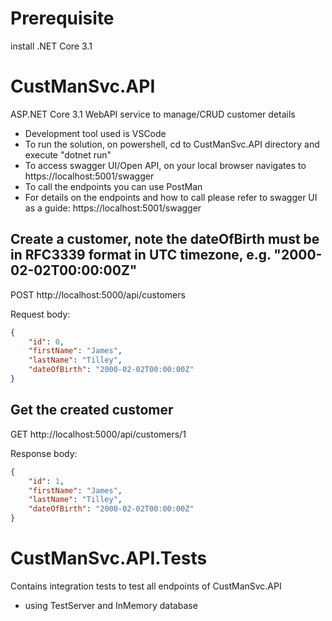 # Prerequisite
install .NET Core 3.1

# CustManSvc.API
ASP.NET Core 3.1 WebAPI service to manage/CRUD customer details

- Development tool used is VSCode
- To run the solution, on powershell, cd to CustManSvc.API directory and execute "dotnet run"
- To access swagger UI/Open API, on your local browser navigates to https://localhost:5001/swagger
- To call the endpoints you can use PostMan
- For details on the endpoints and how to call please refer to swagger UI as a guide: https://localhost:5001/swagger

## Create a customer, note the dateOfBirth must be in RFC3339 format in UTC timezone, e.g. "2000-02-02T00:00:00Z"
POST http://localhost:5000/api/customers

Request body:
```json
{
	"id": 0,
	"firstName": "James",
	"lastName": "Tilley",
	"dateOfBirth": "2000-02-02T00:00:00Z"
}
```

## Get the created customer
GET http://localhost:5000/api/customers/1

Response body:
```json
{
    "id": 1,
    "firstName": "James",
    "lastName": "Tilley",
    "dateOfBirth": "2000-02-02T00:00:00Z"
}
```

# CustManSvc.API.Tests
Contains integration tests to test all endpoints of CustManSvc.API
- using TestServer and InMemory database
